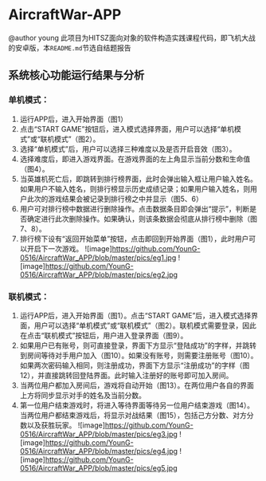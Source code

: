 # AircraftWar-APP
@author young
此项目为HITSZ面向对象的软件构造实践课程代码，即飞机大战的安卓版，本`README.md`节选自结题报告
## 系统核心功能运行结果与分析
### 单机模式：
1. 运行APP后，进入开始界面（图1）
2. 点击“START GAME”按钮后，进入模式选择界面，用户可以选择“单机模式”或“联机模式”（图2）。
3. 选择“单机模式”后，用户可以选择三种难度以及是否开启音效（图3）。
4. 选择难度后，即进入游戏界面。在游戏界面的左上角显示当前分数和生命值（图4）。
5. 当英雄机死亡后，即跳转到排行榜界面，此时会弹出输入框让用户输入姓名。如果用户不输入姓名，则排行榜显示历史成绩记录；如果用户输入姓名，则用户此次的游戏结果会被记录到排行榜之中并显示（图5、6）
6. 用户可对排行榜中数据进行删除操作。点击数据条目即会弹出“提示”，判断是否确定进行此次删除操作。如果确认，则该条数据会彻底从排行榜中删除（图7、8）。
7. 排行榜下设有“返回开始菜单”按钮，点击即回到开始界面（图1），此时用户可以开启下一次游戏。
![image]https://github.com/YounG-0516/AircraftWar_APP/blob/master/pics/eg1.jpg
![image]https://github.com/YounG-0516/AircraftWar_APP/blob/master/pics/eg2.jpg
### 联机模式：
1. 运行APP后，进入开始界面（图1）。点击“START GAME”后，进入模式选择界面，用户可以选择“单机模式”或“联机模式”（图2）。联机模式需要登录，因此在点击“联机模式”按钮后，用户进入登录界面（图9）。 
2. 如果用户已有账号，则可直接登录，界面下方显示“登陆成功”的字样，并跳转到房间等待对手用户加入（图10）。如果没有账号，则需要注册账号（图10）。如果两次密码输入相同，则注册成功，界面下方显示“注册成功”的字样（图12），并直接跳转回登陆界面。此时输入注册好的账号即可加入房间。
3. 当两位用户都加入房间后，游戏将自动开始（图13）。在两位用户各自的界面上方将同步显示对手的姓名及当前分数。
4. 第一位用户结束游戏时，将进入等待界面等待另一位用户结束游戏（图14）。当两位用户都结束游戏后，将显示对战结果（图15），包括己方分数、对方分数以及获胜玩家。
![image]https://github.com/YounG-0516/AircraftWar_APP/blob/master/pics/eg3.jpg
![image]https://github.com/YounG-0516/AircraftWar_APP/blob/master/pics/eg4.jpg
![image]https://github.com/YounG-0516/AircraftWar_APP/blob/master/pics/eg5.jpg
